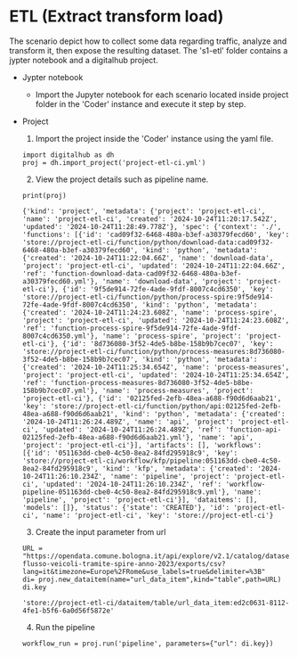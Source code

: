 # ETL (Extract transform load)

The scenario depict how to collect some data regarding traffic, analyze and transform it, then expose the resulting dataset. The 's1-etl' folder contains
a jypter notebook and a digitalhub project. 

- Jypter notebook 
	- Import the Jupyter notebook for each scenario located inside project folder in the 'Coder' instance and execute it step by step.

- Project
	
   1. Import the project inside the 'Coder' instance using the yaml file.
	```
 	import digitalhub as dh
 	proj = dh.import_project('project-etl-ci.yml')
	```

   2.  View the project details such as pipeline name.
    ```
    print(proj)
   ```
   ```
   {'kind': 'project', 'metadata': {'project': 'project-etl-ci', 'name': 'project-etl-ci', 'created': '2024-10-24T11:20:17.542Z', 'updated': '2024-10-24T11:28:49.778Z'}, 'spec': {'context': './', 'functions': [{'id': 'cad09f32-6468-480a-b3ef-a30379fecd60', 'key': 'store://project-etl-ci/function/python/download-data:cad09f32-6468-480a-b3ef-a30379fecd60', 'kind': 'python', 'metadata': {'created': '2024-10-24T11:22:04.66Z', 'name': 'download-data', 'project': 'project-etl-ci', 'updated': '2024-10-24T11:22:04.66Z', 'ref': 'function-download-data-cad09f32-6468-480a-b3ef-a30379fecd60.yml'}, 'name': 'download-data', 'project': 'project-etl-ci'}, {'id': '9f5de914-72fe-4ade-9fdf-8007c4cd6350', 'key': 'store://project-etl-ci/function/python/process-spire:9f5de914-72fe-4ade-9fdf-8007c4cd6350', 'kind': 'python', 'metadata': {'created': '2024-10-24T11:24:23.608Z', 'name': 'process-spire', 'project': 'project-etl-ci', 'updated': '2024-10-24T11:24:23.608Z', 'ref': 'function-process-spire-9f5de914-72fe-4ade-9fdf-8007c4cd6350.yml'}, 'name': 'process-spire', 'project': 'project-etl-ci'}, {'id': '8d736080-3f52-4de5-b8be-158b9b7cec07', 'key': 'store://project-etl-ci/function/python/process-measures:8d736080-3f52-4de5-b8be-158b9b7cec07', 'kind': 'python', 'metadata': {'created': '2024-10-24T11:25:34.654Z', 'name': 'process-measures', 'project': 'project-etl-ci', 'updated': '2024-10-24T11:25:34.654Z', 'ref': 'function-process-measures-8d736080-3f52-4de5-b8be-158b9b7cec07.yml'}, 'name': 'process-measures', 'project': 'project-etl-ci'}, {'id': '02125fed-2efb-48ea-a688-f90d6d6aab21', 'key': 'store://project-etl-ci/function/python/api:02125fed-2efb-48ea-a688-f90d6d6aab21', 'kind': 'python', 'metadata': {'created': '2024-10-24T11:26:24.489Z', 'name': 'api', 'project': 'project-etl-ci', 'updated': '2024-10-24T11:26:24.489Z', 'ref': 'function-api-02125fed-2efb-48ea-a688-f90d6d6aab21.yml'}, 'name': 'api', 'project': 'project-etl-ci'}], 'artifacts': [], 'workflows': [{'id': '051163dd-cbe0-4c50-8ea2-84fd295918c9', 'key': 'store://project-etl-ci/workflow/kfp/pipeline:051163dd-cbe0-4c50-8ea2-84fd295918c9', 'kind': 'kfp', 'metadata': {'created': '2024-10-24T11:26:10.234Z', 'name': 'pipeline', 'project': 'project-etl-ci', 'updated': '2024-10-24T11:26:10.234Z', 'ref': 'workflow-pipeline-051163dd-cbe0-4c50-8ea2-84fd295918c9.yml'}, 'name': 'pipeline', 'project': 'project-etl-ci'}], 'dataitems': [], 'models': []}, 'status': {'state': 'CREATED'}, 'id': 'project-etl-ci', 'name': 'project-etl-ci', 'key': 'store://project-etl-ci'}
   ```
   
   3. Create the input parameter from url
    ```
    URL = "https://opendata.comune.bologna.it/api/explore/v2.1/catalog/datasets/rilevazione-flusso-veicoli-tramite-spire-anno-2023/exports/csv?lang=it&timezone=Europe%2FRome&use_labels=true&delimiter=%3B"
	di= proj.new_dataitem(name="url_data_item",kind="table",path=URL)
	di.key
    ```
	```
	'store://project-etl-ci/dataitem/table/url_data_item:ed2c0631-8112-4fe1-b5f6-6a0d56f5872e'
	```
   
   4. Run the pipeline
    ```
    workflow_run = proj.run('pipeline', parameters={"url": di.key})
    ```
	
	

	
	


